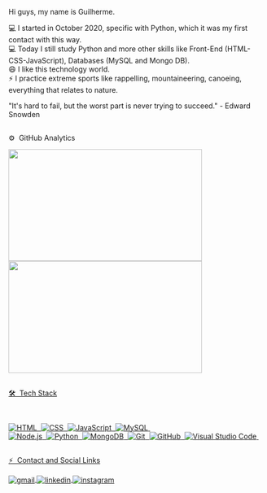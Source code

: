 Hi guys, my name is Guilherme.

💻 I started in October 2020, specific with Python, which it was my first contact with this way.                            
💻 Today I still study Python and more other skills like Front-End (HTML-CSS-JavaScript), Databases (MySQL and Mongo DB).                       
😄 I like this technology world.                      
⚡ I practice extreme sports like rappelling, mountaineering, canoeing, everything that relates to nature.
   
   "It's hard to fail, but the worst part is never trying to succeed." - Edward Snowden

   ##
   
⚙️ &nbsp;GitHub Analytics
<div>
  <a href="https://github.com/guilhmrodrigues">
  <img height="220em" width="380em" src="https://github-readme-stats.vercel.app/api?username=guilhmrodrigues&show_icons=true&theme=chartreuse-dark&include_all_commits=true&count_private=true"/>
  <img height="220em" width="380em" src="https://github-readme-stats.vercel.app/api/top-langs/?username=guilhmrodrigues&layout=compact&langs_count=7&theme=chartreuse-dark"/>
</div>

  ##
   
🛠 &nbsp;Tech Stack
<div style="display: inline_block"><br>
   
![HTML](https://img.shields.io/badge/-HTML-05122A?style=flat&logo=HTML5)&nbsp;
![CSS](https://img.shields.io/badge/-CSS-05122A?style=flat&logo=CSS3&logoColor=1572B6)&nbsp; 
![JavaScript](https://img.shields.io/badge/-JavaScript-05122A?style=flat&logo=javascript)&nbsp;
![MySQL](https://img.shields.io/badge/-MySQL-05122A?style=flat&logo=mysql)&nbsp;  
![Node.js](https://img.shields.io/badge/-Node.js-05122A?style=flat&logo=node.js)&nbsp;
![Python](https://img.shields.io/badge/-Python-05122A?style=flat&logo=python)&nbsp;
![MongoDB](https://img.shields.io/badge/-MongoDB-05122A?style=flat&logo=mongodb)&nbsp;
![Git](https://img.shields.io/badge/-Git-05122A?style=flat&logo=git)&nbsp;
![GitHub](https://img.shields.io/badge/-GitHub-05122A?style=flat&logo=github)&nbsp;
![Visual Studio Code](https://img.shields.io/badge/-Visual%20Studio%20Code-05122A?style=flat&logo=visual-studio-code&logoColor=007ACC)&nbsp;
</div>

  ##
⚡ &nbsp;Contact and Social Links
<div>
   
   <a href="mailto:guim3x.82@gmail.com" target="_blank">
     <img align="center" src="https://img.shields.io/badge/gmail-05122A?style=flat&logo=gmail" alt="gmail"/>  
   </a>
   <a href="https://www.linkedin.com/in/guilherme-rodrigues-756661223/" target="_blank">
     <img align="center" src="https://img.shields.io/badge/linkedin-05122A?style=flat&logo=linkedin" alt="linkedin"/>
   </a>
   <a href="https://instagram.com/guilhmgr" target="_blank">
    <img align="center" src="https://img.shields.io/badge/-guilhmgr-05122A?style=flat&logo=instagram" alt="instagram"/>
   </a>
</div>
